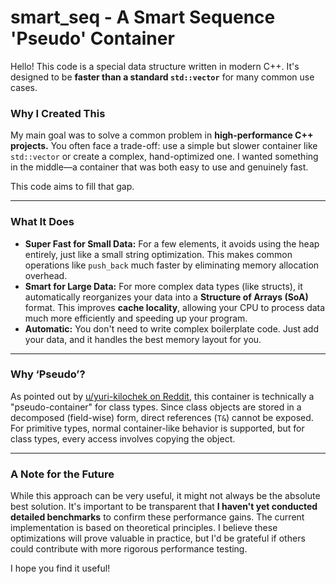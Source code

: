 # smart_seq - A Smart Sequence 'Pseudo' Container 

Hello! This code is a special data structure written in modern C++. It's designed to be **faster than a standard `std::vector`** for many common use cases.

### Why I Created This

My main goal was to solve a common problem in **high-performance C++ projects.** You often face a trade-off: use a simple but slower container like `std::vector` or create a complex, hand-optimized one. I wanted something in the middle—a container that was both easy to use and genuinely fast.

This code aims to fill that gap.

---

### What It Does

- **Super Fast for Small Data:** For a few elements, it avoids using the heap entirely, just like a small string optimization. This makes common operations like `push_back` much faster by eliminating memory allocation overhead.
- **Smart for Large Data:** For more complex data types (like structs), it automatically reorganizes your data into a **Structure of Arrays (SoA)** format. This improves **cache locality**, allowing your CPU to process data much more efficiently and speeding up your program.
- **Automatic:** You don't need to write complex boilerplate code. Just add your data, and it handles the best memory layout for you.

---

### Why ‘Pseudo’?

As pointed out by [u/yuri-kilochek on Reddit](https://www.reddit.com/user/yuri-kilochek), this container is technically a "pseudo-container" for class types. 
Since class objects are stored in a decomposed (field-wise) form, direct references (`T&`) cannot be exposed. 
For primitive types, normal container-like behavior is supported, but for class types, every access involves copying the object.

---

### A Note for the Future

While this approach can be very useful, it might not always be the absolute best solution. It's important to be transparent that **I haven't yet conducted detailed benchmarks** to confirm these performance gains. The current implementation is based on theoretical principles. I believe these optimizations will prove valuable in practice, but I'd be grateful if others could contribute with more rigorous performance testing.

I hope you find it useful!